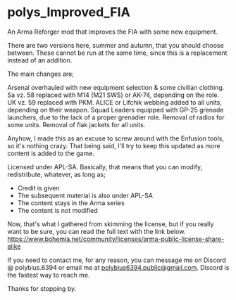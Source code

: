 # polys_Improved_FIA
An Arma Reforger mod that improves the FIA with some new equipment.

There are two versions here, summer and autumn, that you should choose between. These cannot be run at the same time, since this is a replacement instead of an addition.

The main changes are;

Arsenal overhauled with new equipment selection & some civilian clothing.
Sa vz. 58 replaced with M14 (M21 SWS) or AK-74, depending on the role.
UK vz. 59 replaced with PKM.
ALICE or Lifchik webbing added to all units, depending on their weapon.
Squad Leaders equipped with GP-25 grenade launchers, due to the lack of a proper grenadier role.
Removal of radios for some units.
Removal of flak jackets for all units.

Anyhow, I made this as an excuse to screw around with the Enfusion tools, so it's nothing crazy.
That being said, I'll try to keep this updated as more content is added to the game.

Licensed under APL-SA.
Basically, that means that you can modify, redistribute, whatever, as long as;
- Credit is given
- The subsequent material is also under APL-SA
- The content stays in the Arma series
- The content is not modified

Now, that's what I gathered from skimming the license, but if you really want to be sure, you can read the full text with the link below.
https://www.bohemia.net/community/licenses/arma-public-license-share-alike

If you need to contact me, for any reason, you can message me on Discord @ polybius.6394 or email me at polybius6394.public@gmail.com. Discord is the fastest way to reach me.

Thanks for stopping by.
